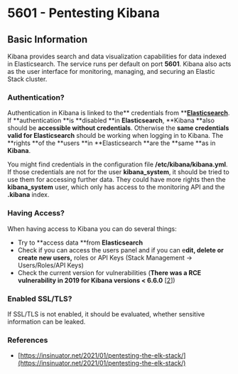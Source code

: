 # 5601 - Pentesting Kibana

## Basic Information

Kibana provides search and data visualization capabilities for data indexed in Elasticsearch. The service runs per default on port **5601**. Kibana also acts as the user interface for monitoring, managing, and securing an Elastic Stack cluster.

### Authentication?

Authentication in Kibana is linked to the** credentials from **[**Elasticsearch**](9200-pentesting-elasticsearch.md). If **authentication **is **disabled **in **Elasticsearch**, **Kibana **also should be **accessible without credentials**. Otherwise the **same credentials valid for Elasticsearch** should be working when logging in to Kibana. The **rights **of the **users **in **Elasticsearch **are the **same **as in **Kibana**.

You might find credentials in the configuration file **/etc/kibana/kibana.yml**. If those credentials are not for the user **kibana_system**, it should be tried to use them for accessing further data. They could have more rights then the **kibana_system** user, which only has access to the monitoring API and the **.kibana** index.

### Having Access?

When having access to Kibana you can do several things:

* Try to **access data **from **Elasticsearch**
* Check if you can access the users panel and if you can e**dit, delete or create new users,** roles or API Keys (Stack Management -> Users/Roles/API Keys)
* Check the current version for vulnerabilities (**There was a RCE vulnerability in 2019 for Kibana versions < 6.6.0** \[[2](https://insinuator.net/2021/01/pentesting-the-elk-stack/#ref2)])

### Enabled SSL/TLS?

If SSL/TLS is not enabled, it should be evaluated, whether sensitive information can be leaked.

### References

* [https://insinuator.net/2021/01/pentesting-the-elk-stack/](https://insinuator.net/2021/01/pentesting-the-elk-stack/)
